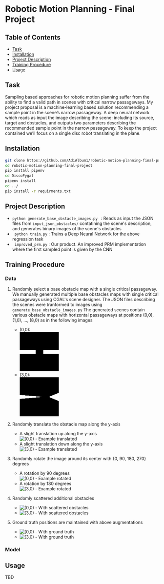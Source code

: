 # Robotic Motion Planning - Final Project

## Table of Contents

- [Task](#task)
- [Installation](#installation)
- [Project Description](#project_description)
- [Training Procedure](#training_procedure)
- [Usage](#usage)

## Task
Sampling based approaches for robotic motion planning suffer from the ability to find a valid path in scenes with critical narrow passageways. My project proposal is a machine-learning based solution recommending a sample point in the scene’s narrow passageway.
A deep neural network which reads as input the image describing the scene: including its source, target and obstacles, and outputs two parameters describing the recommended sample point in the narrow passageway.
To keep the project contained we’ll focus on a single disc robot translating in the plane.

## Installation
```sh
git clone https://github.com/AdiAlbum1/robotic-motion-planning-final-project
cd robotic-motion-planning-final-project
pip install pipenv
cd DiscoPygal
pipenv install
cd ../
pip install -r requirments.txt
```

## Project Description
- ```python generate_base_obstacle_images.py ``` : Reads as input the JSON files from ```input_json_obstacles/``` contatining the scene's description, and generates binary images of the scene's obstacles
- ``` python train.py``` : Trains a Deep Neural Network for the above regression task
- ``` improved_prm.py``` : Our product. An improved PRM implementation where the first sampled point is given by the CNN

## Training Procedure
### Data
1. Randomly select a base obstacle map with a single critical passageway.
   <br>We manually generated multiple base obstacles maps with single critical passageways using CGAL's scene designer.
   The JSON files describing the scenes were tranformed to images using ```generate_base_obstacle_images.py```
   The generated scenes contain various obstacle maps with horizontal passageways at positions (0,0), (1,0), ..., (8,0)
   as in the following images
    * (0,0):
    <br>![(0,0) - Example](samples/base_(0,0).png)
    * (3,0):
    <br>![(3,0) - Example](samples/base_(3,0).png)

2. Randomly translate the obstacle map along the y-axis
    * A slight translation up along the y-axis
    <br>![(0,0) - Example translated](samples/base_(0,0)\_translated.png)
    * A slight translation down along the y-axis
    <br>![(3,0) - Example translated](samples/base_(3,0)\_translated.png)

3. Randomly rotate the image around its center with {0, 90, 180, 270} degrees
    * A rotation by 90 degrees
    <br>![(0,0) - Example rotated](samples/base_(0,0)\_rotated.png)
    * A rotation by 180 degrees
    <br>![(3,0) - Example rotated](samples/base_(3,0)\_rotated.png)

4. Randomly scattered additional obstacles
    * ![(0,0) - With scattered obstacles](samples/base_(0,0)\_with_obstacles.png)
    * ![(3,0) - With scattered obstacles](samples/base_(3,0)\_with_obstacles.png)

5. Ground truth positions are maintained with above augmentations
    * ![(0,0) - With ground truth](samples/base_(0,0)\_with_obstacles_gt.png)
    * ![(3,0) - With ground truth](samples/base_(3,0)\_with_obstacles_gt.png)

### Model

## Usage
TBD
